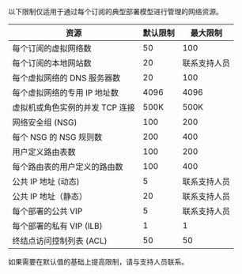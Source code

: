 以下限制仅适用于通过每个订阅的典型部署模型进行管理的网络资源。

资源| 默认限制 | 最大限制
--- | --- | --- 
每个订阅的虚拟网络数 | 50 | 100
每个订阅的本地网站数 | 20 | 联系支持人员
每个虚拟网络的 DNS 服务器数 | 20 | 100
每个虚拟网络的专用 IP 地址数 | 4096 | 4096
虚拟机或角色实例的并发 TCP 连接 | 500K | 500K 
网络安全组 (NSG) | 100 | 200
每个 NSG 的 NSG 规则数 | 200 | 400
用户定义路由表数 | 100 | 200
每个路由表的用户定义的路由数 | 100 | 400
公共 IP 地址 (动态) | 5 | 联系支持人员
公共 IP 地址（静态） | 20 | 联系支持人员
每个部署的公共 VIP | 5 | 联系支持人员
每个部署的私有 VIP (ILB) | 1 | 1
终结点访问控制列表 (ACL) | 50 | 50

如果需要在默认值的基础上提高限制，请与支持人员联系。

<!---HONumber=Mooncake_0808_2016-->